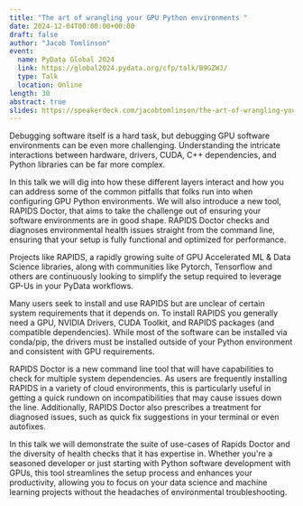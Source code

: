 ```yaml
---
title: "The art of wrangling your GPU Python environments "
date: 2024-12-04T00:00:00+00:00
draft: false
author: "Jacob Tomlinson"
event:
  name: PyData Global 2024
  link: https://global2024.pydata.org/cfp/talk/B9GZWJ/
  type: Talk
  location: Online
length: 30
abstract: true
slides: https://speakerdeck.com/jacobtomlinson/the-art-of-wrangling-your-gpu-python-environments
---
```


Debugging software itself is a hard task, but debugging GPU software environments can be even more challenging. Understanding the intricate interactions between hardware, drivers, CUDA, C++ dependencies, and Python libraries can be far more complex.

In this talk we will dig into how these different layers interact and how you can address some of the common pitfalls that folks run into when configuring GPU Python environments. We will also introduce a new tool, RAPIDS Doctor, that aims to take the challenge out of ensuring your software environments are in good shape. RAPIDS Doctor checks and diagnoses environmental health issues straight from the command line, ensuring that your setup is fully functional and optimized for performance.

Projects like RAPIDS, a rapidly growing suite of GPU Accelerated ML & Data Science libraries, along with communities like Pytorch, Tensorflow and others are continuously looking to simplify the setup required to leverage GP-Us in your PyData workflows.

Many users seek to install and use RAPIDS but are unclear of certain system requirements that it depends on. To install RAPIDS you generally need a GPU, NVIDIA Drivers, CUDA Toolkit, and RAPIDS packages (and compatible dependencies). While most of the software can be installed via conda/pip, the drivers must be installed outside of your Python environment and consistent with GPU requirements.

RAPIDS Doctor is a new command line tool that will have capabilities to check for multiple system dependencies. As users are frequently installing RAPIDS in a variety of cloud environments, this is particularly useful in getting a quick rundown on incompatibilities that may cause issues down the line. Additionally, RAPIDS Doctor also prescribes a treatment for diagnosed issues, such as quick fix suggestions in your terminal or even autofixes.

In this talk we will demonstrate the suite of use-cases of Rapids Doctor and the diversity of health checks that it has expertise in. Whether you're a seasoned developer or just starting with Python software development with GPUs, this tool streamlines the setup process and enhances your productivity, allowing you to focus on your data science and machine learning projects without the headaches of environmental troubleshooting.
